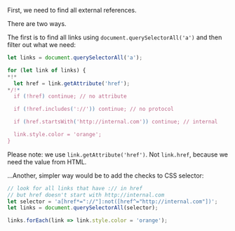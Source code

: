 
First, we need to find all external references.

There are two ways.

The first is to find all links using `document.querySelectorAll('a')` and then filter out what we need:

```js
let links = document.querySelectorAll('a');

for (let link of links) {
*!*
  let href = link.getAttribute('href');
*/!*
  if (!href) continue; // no attribute

  if (!href.includes('://')) continue; // no protocol

  if (href.startsWith('http://internal.com')) continue; // internal

  link.style.color = 'orange';
}
```

Please note: we use `link.getAttribute('href')`. Not `link.href`, because we need the value from HTML.

...Another, simpler way would be to add the checks to CSS selector:

```js
// look for all links that have :// in href
// but href doesn't start with http://internal.com
let selector = 'a[href*="://"]:not([href^="http://internal.com"])';
let links = document.querySelectorAll(selector);

links.forEach(link => link.style.color = 'orange');
```
